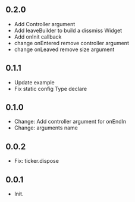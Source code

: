## 0.2.0
* Add Controller argument
* Add leaveBuilder to build a dissmiss Widget
* Add onInit callback
* change onEntered remove controller argument
* change onLeaved remove size argument

## 0.1.1
* Update example
* Fix static config Type declare

## 0.1.0
* Change: Add controller argument for onEndIn
* Change: arguments name

## 0.0.2

* Fix: ticker.dispose

## 0.0.1

* Init.
